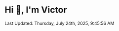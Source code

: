 <h1>Hi 👋, I'm Victor </h1>

<!--RECENT_ACTIVITY:start-->
<!--RECENT_ACTIVITY:end-->

<!--RECENT_ACTIVITY:last_update-->
Last Updated: Thursday, July 24th, 2025, 9:45:56 AM
<!--RECENT_ACTIVITY:last_update_end-->
